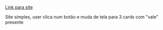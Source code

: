 <a target="_blank" href="https://joaombdev.github.io/aniversario/">Link para site</a>

Site simples, user clica num botão e muda de tela para 3 cards com "vale" presente

